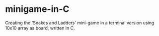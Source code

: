 # minigame-in-C

Creating the 'Snakes and Ladders' mini-game in a terminal version using 10x10 array as board, written in C.
